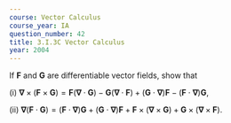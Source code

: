 ```yaml
---
course: Vector Calculus
course_year: IA
question_number: 42
title: 3.I.3C Vector Calculus
year: 2004
---
```



If $\mathbf{F}$ and $\mathbf{G}$ are differentiable vector fields, show that

(i) $\boldsymbol{\nabla} \times(\mathbf{F} \times \mathbf{G})=\mathbf{F}(\boldsymbol{\nabla} \cdot \mathbf{G})-\mathbf{G}(\boldsymbol{\nabla} \cdot \mathbf{F})+(\mathbf{G} \cdot \boldsymbol{\nabla}) \mathbf{F}-(\mathbf{F} \cdot \boldsymbol{\nabla}) \mathbf{G}$,

(ii) $\boldsymbol{\nabla}(\mathbf{F} \cdot \mathbf{G})=(\mathbf{F} \cdot \boldsymbol{\nabla}) \mathbf{G}+(\mathbf{G} \cdot \boldsymbol{\nabla}) \mathbf{F}+\mathbf{F} \times(\boldsymbol{\nabla} \times \mathbf{G})+\mathbf{G} \times(\boldsymbol{\nabla} \times \mathbf{F})$.